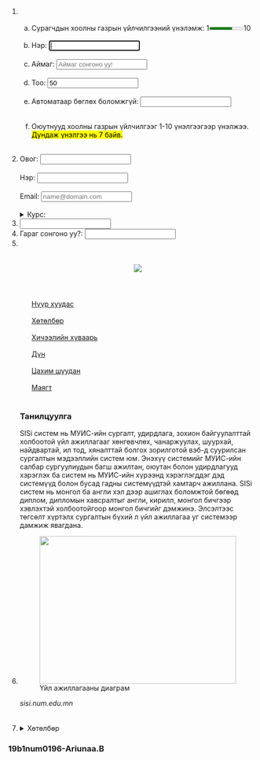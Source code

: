 <ol type="1">
	<li>
		<ol type="a"><br>
			<li>Сурагчдын хоолны газрын үйлчилгээний үнэлэмж: 1<meter min="1" max="10" value="7"></meter>10</li><br>
			<li>Нэр: <input type="text" name="text" autofocus></li><br>
			<li>Аймаг: <input type="" name="" placeholder="Аймаг сонгоно уу!" list="Provinces">
				<datalist id="Provinces">
					<option value="Архангай"></option>
					<option value="Баянхонгор"></option>
					<option value="Булган"></option>
					<option value="Дархан"></option>
					<option value="Ховд"></option></datalist>
			</li><br>
			<li>Тоо: <input type="number" name="No" min="1" value="50" maxlength="100"></li><br>
			<li>Автоматаар бөглөх боломжгүй: <input type="text" name="" autocomplete=off></li><br>
			<li><p>Оюутнууд хоолны газрын үйлчилгээг 1-10 үнэлгээгээр үнэлжээ. <mark>Дундаж үнэлгээ нь 7 байв.</mark> </p></li><br>
		</ol>
	</li>
	<li>Овог: <input type="text" name=""><br><br>
		Нэр: <input type="text" name=""><br><br>
		Email: <input type="Email" name="" placeholder="name@domain.com"><br><br>
		<details><summary>Курс: </summary>Та өөрийн суралцдаг курсаа сонгоно уу!    <input type="" name="" list="course">
			<datalist id="course">
				<option value="1-р курс"></option>
				<option value="2-р курс"></option>
				<option value="3-р курс"></option>
				<option value="4-р курс"></option>
				<option value="5-р курс"></option>
				<option value="6-р курс"></option>
				<option value="7-р курс"></option>
				<option value="8-р курс"></option>
				<option value="9-р курс"></option>
				<option value="10-р курс"></option>
			</datalist></details>
	</li>
	<li><input type="search" name="" autocomplete></li>
	<li>Гараг сонгоно уу?:  <input type="text" name="" list="Weeks">
			<datalist id="Weeks">
				<option value="Даваа"></option>
				<option value="Мягмар"></option>
				<option value="Лхагва"></option>
				<option value="Пүрэв"></option>
				<option value="Баасан"></option>
				<option value="Бямба"></option>
				<option value="Ням"></option>
			</datalist>
	</li>
	<li><br><br><br>
		<header>
			<img src="![image](https://user-images.githubusercontent.com/74251488/119746776-d23c4f00-bec3-11eb-8b39-603199b7d0ab.png)">
		</header>
		<nav>
			<ul type="none">
				<li><a href="sisi.edu.mn/home">Нүүр хуудас</a></li><br>
				<li><a href="sisi.edu.mn/major">Хөтөлбөр</a></li><br>
				<li><a href="sisi.edu.mn/timetable">Хичээлийн хуваарь</a></li><br>
				<li><a href="sisi.edu.mn/grades">Дүн</a></li><br>
				<li><a href="sisi.edu.mn/email">Цахим шуудан</a></li><br>
				<li><a href="sisi.edu.mn/documents">Маягт</a></li><br>
			</ul>
		</nav>
		<article>
			<h3>Танилцуулга</h3>
			<p>         SISi систем нь МУИС-ийн сургалт, удирдлага, зохион байгуулалттай холбоотой үйл ажиллагааг хөнгөвчлөх, чанаржуулах, шуурхай, найдвартай, ил тод, хяналттай болгох зорилготой вэб-д суурилсан сургалтын мэдээллийн систем юм. Энэхүү системийг МУИС-ийн салбар сургуулиудын багш ажилтан, оюутан болон удирдлагууд хэрэглэх ба систем нь МУИС-ийн хүрээнд хэрэглэгддэг дэд системүүд болон бусад гадны системүүдтэй хамтарч ажиллана.
				SISi систем нь монгол ба англи хэл дээр ашиглах боломжтой бөгөөд диплом, дипломын хавсралтыг англи, кирилл, монгол бичгээр хэвлэхтэй холбоотойгоор монгол бичгийг дэмжинэ.
				Элсэлтээс төгсөлт хүртэлх сургалтын бүхий л үйл ажиллагаа уг системээр дамжиж явагдана.</p>
		</article>
	<li>
		<figure><img src="https://sisi.num.edu.mn/sisi_v4/modules/student/helpsystem/stud_all/lib/sisi-diagram.jpg" width="400" height="300">
			<figcaption>Үйл ажиллагааны диаграм</figcaption>
		</figure>
		<footer><address>sisi.num.edu.mn</address></footer>
	</li><br><br>
	<li>
		<details><summary>Хөтөлбөр</summary>Та системийн дээд хэсэгт байрлах Хөтөлбөр хэсгээс МУИС-ийн бүх хөтөлбөр болон төлөвлөгөөний талаарх мэдээллийг авах болно. Гарч ирэх хэсгийн зүүн талд байрлах МУИС-ийн бүтэц/нэгж дээр дарахад тухайн нэгжид харъяалагдах бүх хөтөлбөрийн жагсаалт гарч ирэх бөгөөд хөтөлбөрийн жагсаалтаас хайлт хийх, тухайн баганын утгаар эрэмбэлэх, тухайн хөтөлбөрийн төлөвлөгөөг харах боломжтой байна.
		</details>
	</li>
</ol>
<h3>19b1num0196-Ariunaa.B</h3>
